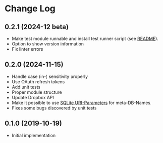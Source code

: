# Change Log

## 0.2.1 (2024-12 beta)
- Make test module runnable and install test runner script (see [README](./README.md#test-scripts)).
- Option to show version information
- Fix linter errors

## 0.2.0 (2024-11-15)
- Handle case (in-) sensitivity properly
- Use OAuth refresh tokens
- Add unit tests
- Proper module structure
- Update Dropbox API
- Make it possible to use [SQLite URI-Parameters](https://www.sqlite.org/uri.html) for meta-DB-Names.
- Fixes some bugs discovered by unit tests

## 0.1.0 (2019-10-19)
- Initial implementation
